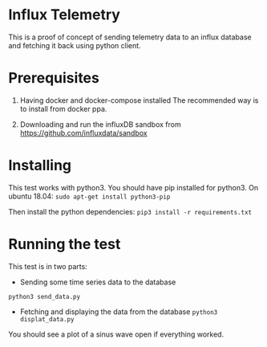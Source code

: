 # Influx Telemetry

This is a proof of concept of sending telemetry data to an influx database and
fetching it back using python client.

# Prerequisites

1. Having docker and docker-compose installed
   The recommended way is to install from docker ppa.

2. Downloading and run the influxDB sandbox from https://github.com/influxdata/sandbox

# Installing

This test works with python3.
You should have pip installed for python3.
On ubuntu 18.04:
`sudo apt-get install python3-pip`

Then install the python dependencies:
`pip3 install -r requirements.txt`


# Running the test

This test is in two parts:
* Sending some time series data to the database

`python3 send_data.py`

* Fetching and displaying the data from the database
`python3 displat_data.py`

You should see a plot of a sinus wave open if everything worked.

